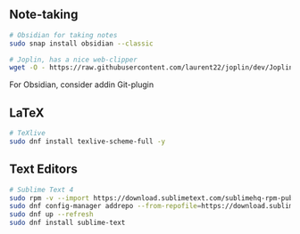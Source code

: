 ## Note-taking

```bash
# Obsidian for taking notes
sudo snap install obsidian --classic

# Joplin, has a nice web-clipper
wget -O - https://raw.githubusercontent.com/laurent22/joplin/dev/Joplin_install_and_update.sh | bash
```

For Obsidian, consider addin Git-plugin
## LaTeX

```bash
# TeXlive
sudo dnf install texlive-scheme-full -y
```

## Text Editors

```bash
# Sublime Text 4
sudo rpm -v --import https://download.sublimetext.com/sublimehq-rpm-pub.gpg
sudo dnf config-manager addrepo --from-repofile=https://download.sublimetext.com/rpm/stable/x86_64/sublime-text.repo
sudo dnf up --refresh
sudo dnf install sublime-text
```